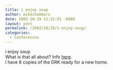```yaml
---
title: i enjoy soup
author: mikechambers
date: 2002-10-29 12:22:01 -0800
layout: post
permalink: /2002/10/29/i-enjoy-soup/
categories:
  - Conferences
---
```



i enjoy soup  
What is that all about? Info [here][1].  
I have 8 copies of the DRK ready for a new home.

 [1]: http://radio.weblogs.com/0106797/categories/devcon/2002/10/29.html#a326